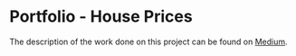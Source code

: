 # Portfolio - House Prices

The description of the work done on this project can be found on [Medium](https://picolojoaop.medium.com/house-prices-part-i-2d5c5ae93042).


